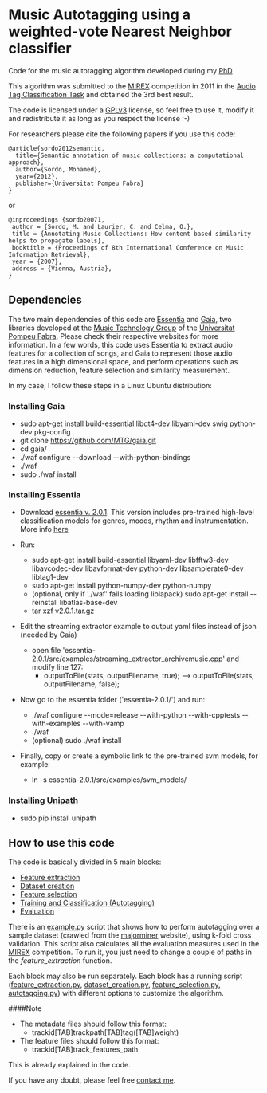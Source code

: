 Music Autotagging using a weighted-vote Nearest Neighbor classifier
======

Code for the music autotagging algorithm developed during my [PhD](http://msordo.weebly.com/thesis.html)

This algorithm was submitted to the [MIREX](http://www.music-ir.org/mirex/wiki/MIREX_HOME) competition in 2011 in the [Audio Tag Classification Task](http://www.music-ir.org/mirex/wiki/2011:MIREX2011_Results)
and obtained the 3rd best result.

The code is licensed under a [GPLv3](http://www.gnu.org/copyleft/gpl.html) license, so feel free to use it, modify it and redistribute it as long as you respect the license :-)

For researchers please cite the following papers if you use this code:

    @article{sordo2012semantic,
      title={Semantic annotation of music collections: a computational approach},
      author={Sordo, Mohamed},
      year={2012},
      publisher={Universitat Pompeu Fabra}
    }

or

    @inproceedings {sordo20071,
     author = {Sordo, M. and Laurier, C. and Celma, O.},
     title = {Annotating Music Collections: How content-based similarity helps to propagate labels},
     booktitle = {Proceedings of 8th International Conference on Music Information Retrieval},
     year = {2007},
     address = {Vienna, Austria},
    }

Dependencies
------

The two main dependencies of this code are [Essentia](http://essentia.upf.edu/) and [Gaia](https://github.com/MTG/gaia), two libraries developed at the [Music Technology Group](http://mtg.upf.edu/)
of the [Universitat Pompeu Fabra](http://www.upf.edu/en/). Please check their respective websites for more information. In a few words, this code uses Essentia to extract audio features for a collection of songs,
and Gaia to represent those audio features in a high dimensional space, and perform operations such as dimension reduction, feature selection and similarity measurement.

In my case, I follow these steps in a Linux Ubuntu distribution:

### Installing Gaia

* sudo apt-get install build-essential libqt4-dev libyaml-dev swig python-dev pkg-config
* git clone https://github.com/MTG/gaia.git
* cd gaia/
* ./waf configure --download --with-python-bindings
* ./waf
* sudo ./waf install

### Installing Essentia

* Download [essentia v. 2.0.1](https://github.com/MTG/essentia/releases/tag/v2.0.1). This version includes pre-trained high-level classification models
for genres, moods, rhythm and instrumentation. More info [here](https://github.com/MTG/essentia/releases/tag/v2.0.1)

* Run:
  * sudo apt-get install build-essential libyaml-dev libfftw3-dev libavcodec-dev libavformat-dev python-dev libsamplerate0-dev libtag1-dev
  * sudo apt-get install python-numpy-dev python-numpy
  * (optional, only if './waf' fails loading liblapack) sudo apt-get install --reinstall libatlas-base-dev
  * tar xzf v2.0.1.tar.gz

* Edit the streaming extractor example to output yaml files instead of json (needed by Gaia)
  * open file 'essentia-2.0.1/src/examples/streaming_extractor_archivemusic.cpp' and modify line 127:
    * outputToFile(stats, outputFilename, true); --> outputToFile(stats, outputFilename, false);

* Now go to the essentia folder ('essentia-2.0.1/') and run:
  * ./waf configure --mode=release --with-python --with-cpptests --with-examples --with-vamp
  * ./waf
  * (optional) sudo ./waf install

* Finally, copy or create a symbolic link to the pre-trained svm models, for example:
  * ln -s essentia-2.0.1/src/examples/svm_models/
  
### Installing [Unipath](https://pypi.python.org/pypi/Unipath/)
* sudo pip install unipath

How to use this code
------

The code is basically divided in 5 main blocks:
* [Feature extraction](https://github.com/neomoha/music-autotagging-thesis/blob/master/FeatureExtractor.py)
* [Dataset creation](https://github.com/neomoha/music-autotagging-thesis/blob/master/DatasetCreator.py)
* [Feature selection](https://github.com/neomoha/music-autotagging-thesis/blob/master/FeatureSelector.py)
* [Training and Classification (Autotagging)](https://github.com/neomoha/music-autotagging-thesis/blob/master/Autotagger.py)
* [Evaluation](https://github.com/neomoha/music-autotagging-thesis/blob/master/evaluation.py)

There is an [example.py](https://github.com/neomoha/music-autotagging-thesis/blob/master/example.py) script that shows how to perform autotagging over a sample dataset
(crawled from the [majorminer](http://majorminer.org/info/intro) website), using k-fold cross validation.
This script also calculates all the evaluation measures used in the [MIREX](http://www.music-ir.org/mirex/wiki/2014:Audio_Tag_Classification) competition.
To run it, you just need to change a couple of paths in the _feature_extraction_ function.

Each block may also be run separately. Each block has a running script ([feature_extraction.py](https://github.com/neomoha/music-autotagging-thesis/blob/master/feature_extraction.py),
[dataset_creation.py](https://github.com/neomoha/music-autotagging-thesis/blob/master/dataset_creation.py),
[feature_selection.py](https://github.com/neomoha/music-autotagging-thesis/blob/master/feature_selection.py),
[autotagging.py](https://github.com/neomoha/music-autotagging-thesis/blob/master/autotagging.py))
with different options to customize the algorithm.

####Note

* The metadata files should follow this format:
  * trackid[TAB]trackpath[TAB]tag([TAB]weight)
* The feature files should follow this format:
  * trackid[TAB]track_features_path

This is already explained in the code.

If you have any doubt, please feel free [contact me](http://msordo.weebly.com/contact.html).